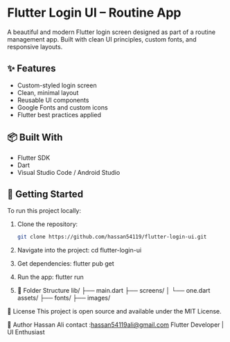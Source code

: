 # Flutter Login UI – Routine App

A beautiful and modern Flutter login screen designed as part of a routine management app. Built with clean UI principles, custom fonts, and responsive layouts.

## ✨ Features

- Custom-styled login screen
- Clean, minimal layout
- Reusable UI components
- Google Fonts and custom icons
- Flutter best practices applied

## 📦 Built With

- Flutter SDK
- Dart
- Visual Studio Code / Android Studio

## 🚀 Getting Started

To run this project locally:

1. Clone the repository:

   ```bash
   git clone https://github.com/hassan54119/flutter-login-ui.git

   ```

2. Navigate into the project:
   cd flutter-login-ui

3. Get dependencies:
   flutter pub get

4. Run the app:
   flutter run

5. 📁 Folder Structure
   lib/
   ├── main.dart
   ├── screens/
   │ └── one.dart
   assets/
   ├── fonts/
   ├── images/

📄 License
This project is open source and available under the MIT License.

👤 Author
Hassan Ali
contact :hassan54119ali@gmail.com
Flutter Developer | UI Enthusiast
